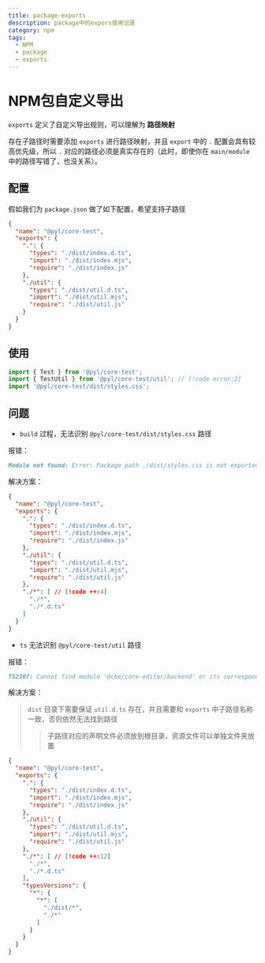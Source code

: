 ```yaml
---
title: package-exports
description: package中的expors使用记录
category: npm
tags:
  - NPM
  - package
  - exports
---
```


# NPM包自定义导出

`exports` 定义了自定义导出规则，可以理解为 **路径映射**

存在子路径时需要添加 `exports` 进行路径映射，并且 `export` 中的 `.` 配置会具有较高优先级，所以 `.` 对应的路径必须是真实存在的（此时，即使你在 `main/module` 中的路径写错了，也没关系）。


## 配置

假如我们为 `package.json` 做了如下配置，希望支持子路径

```json
{
  "name": "@pyl/core-test",
  "exports": {
    ".": {
      "types": "./dist/index.d.ts",
      "import": "./dist/index.mjs",
      "require": "./dist/index.js"
    },
    "./util": {
      "types": "./dist/util.d.ts",
      "import": "./dist/util.mjs",
      "require": "./dist/util.js"
    }
  }
}
```

## 使用

```js
import { Test } from '@pyl/core-test';
import { TestUtil } from '@pyl/core-test/util'; // [!code error:2]
import '@pyl/core-test/dist/styles.css';
```

## 问题

* `build` 过程，无法识别 `@pyl/core-test/dist/styles.css` 路径

报错：

```markdown
Module not found: Error: Package path ./dist/styles.css is not exported from package... // [!code error]
```

解决方案：

```json lines
{
  "name": "@pyl/core-test",
  "exports": {
    ".": {
      "types": "./dist/index.d.ts",
      "import": "./dist/index.mjs",
      "require": "./dist/index.js"
    },
    "./util": {
      "types": "./dist/util.d.ts",
      "import": "./dist/util.mjs",
      "require": "./dist/util.js"
    },
    "./*": [ // [!code ++:4]
      "./*",
      "./*.d.ts"
    ]
  }
}
```

* `ts` 无法识别 `@pyl/core-test/util` 路径

报错：

```markdown
TS2307: Cannot find module '@cbe/core-editor/backend' or its corresponding type declarations. // [!code error]
```

解决方案：

> `dist` 目录下需要保证 `util.d.ts` 存在，并且需要和 `exports` 中子路径名称一致，否则依然无法找到路径
> > 子路径对应的声明文件必须放到根目录，资源文件可以单独文件夹放置

```json lines
{
  "name": "@pyl/core-test",
  "exports": {
    ".": {
      "types": "./dist/index.d.ts",
      "import": "./dist/index.mjs",
      "require": "./dist/index.js"
    },
    "./util": {
      "types": "./dist/util.d.ts",
      "import": "./dist/util.mjs",
      "require": "./dist/util.js"
    },
    "./*": [ // [!code ++:12]
      "./*",
      "./*.d.ts"
    ],
    "typesVersions": {
      "*": {
        "*": [
          "./dist/*",
          "./*"
        ]
      }
    }
  }
}
```




